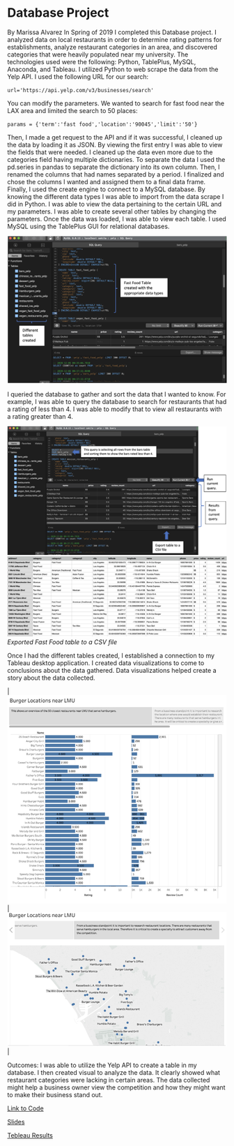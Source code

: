 # Database Project
By Marissa Alvarez
In Spring of 2019 I completed this Database project. I analyzed data on local restaurants in order to determine rating patterns for establishments, analyze restaurant categories in an area, and discovered categories that were heavily populated near my university. The technologies used were the following: Python, TablePlus, MySQL, Anaconda, and Tableau. I utilized Python to web scrape the data from the Yelp API. I used the following URL for our search:
```
url='https://api.yelp.com/v3/businesses/search'
```

You can modify the parameters. We wanted to search for fast food near the LAX area and limited the search to 50 places:

```
params = {'term':'fast food','location':'90045','limit':'50'}
```

Then, I made a get request to the API and if it was successful, I cleaned up the data by loading it as JSON. By viewing the first entry I was able to view the fields that were needed. I cleaned up the data even more due to the categories field having multiple dictionaries. To separate the data I used the pd.series in pandas to separate the dictionary into its own column. Then, I renamed the columns that had names separated by a period. I finalized and chose the columns I wanted and assigned them to a final data frame. Finally, I used the create engine to connect to a MySQL database.  By knowing the different data types I was able to import from the data scrape I did in Python. I was able to view the data pertaining to the certain URL and my parameters. I was able to create several other tables by changing the parameters. Once the data was loaded, I was able to view each table. I used MySQL using the TablePlus GUI for relational databases.

![picture](db.png)

I queried the database to gather and sort the data that I wanted to know. For example, I was able to query the database to search for restaurants that had a rating of less than 4. I was able to modify that to view all restaurants with a rating greater than 4.

![picture](tableplus.png)
![picture](FastFoodExcel.png)*Exported Fast Food table to a CSV file*

Once I had the different tables created, I established a connection to my Tableau desktop application. I created data visualizations to come to conclusions about the data gathered. Data visualizations helped create a story about the data collected.

| ![picture](BurgerLoc.png)        |   ![picture](BurgerLocNearLMU.png) |         

Outcomes:
I was able to utilize the Yelp API to create a table in my database. I then created visual to analyze the data.  It clearly showed what restaurant categories were lacking in certain areas. The data collected might help a business owner view the competition and how they might want to make their business stand out.


[Link to Code](https://malvarez27.github.io/yelpFinal/)

[Slides](https://malvarez27.github.io/yelpDBFinalSlides/#/)

[Tebleau Results](https://raw.githubusercontent.com/malvarez27/yelpDB/main/SQL%20Project.pptx)
